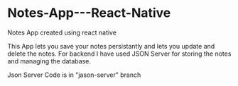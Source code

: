 # Notes-App---React-Native
Notes App created using react native

This App lets you save your notes persistantly and lets you update and delete the notes. 
For backend I have used JSON Server for storing the notes and managing the database.

Json Server Code is in "jason-server" branch
